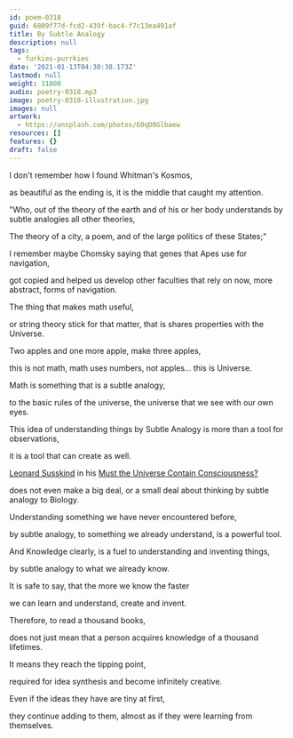 ```yaml
---
id: poem-0318
guid: 6809f77d-fcd2-439f-bac4-f7c13ea491af
title: By Subtle Analogy
description: null
tags:
  - furkies-purrkies
date: '2021-01-13T04:30:38.173Z'
lastmod: null
weight: 31800
audio: poetry-0318.mp3
image: poetry-0318-illustration.jpg
images: null
artwork:
  - https://unsplash.com/photos/60qD0Glbaew
resources: []
features: {}
draft: false
---
```


I don't remember how I found Whitman's Kosmos,

as beautiful as the ending is, it is the middle that caught my attention.

"Who, out of the theory of the earth and of his or her body understands by subtle analogies all other theories,

The theory of a city, a poem, and of the large politics of these States;"

I remember maybe Chomsky saying that genes that Apes use for navigation,

got copied and helped us develop other faculties that rely on now, more abstract, forms of navigation.

The thing that makes math useful,

or string theory stick for that matter, that is shares properties with the Universe.

Two apples and one more apple, make three apples,

this is not math, math uses numbers, not apples... this is Universe.

Math is something that is a subtle analogy,

to the basic rules of the universe, the universe that we see with our own eyes.

This idea of understanding things by Subtle Analogy is more than a tool for observations,

it is a tool that can create as well.

[Leonard Susskind](https://www.youtube.com/results?search_query=Leonard+Susskind) in his [Must the Universe Contain Consciousness?](https://www.youtube.com/watch?v=z27k9_NP4FU)

does not even make a big deal, or a small deal about thinking by subtle analogy to Biology.

Understanding something we have never encountered before,

by subtle analogy, to something we already understand, is a powerful tool.

And Knowledge clearly, is a fuel to understanding and inventing things,

by subtle analogy to what we already know.

It is safe to say, that the more we know the faster

we can learn and understand, create and invent.

Therefore, to read a thousand books,

does not just mean that a person acquires knowledge of a thousand lifetimes.

It means they reach the tipping point,

required for idea synthesis and become infinitely creative.

Even if the ideas they have are tiny at first,

they continue adding to them, almost as if they were learning from themselves.

